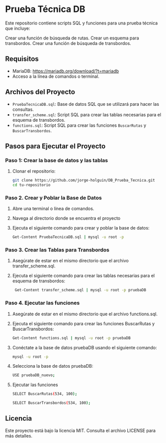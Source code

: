 # Prueba Técnica DB

Este repositorio contiene scripts SQL y funciones para una prueba técnica que incluye:

Crear una función de búsqueda de rutas.
Crear un esquema para transbordos.
Crear una función de búsqueda de transbordos.

## Requisitos

- MariaDB: https://mariadb.org/download/?t=mariadb
- Acceso a la línea de comandos o terminal.

## Archivos del Proyecto

- `PruebaTecnicaDB.sql`: Base de datos SQL que se utilizará para hacer las consultas.
- `transfer_scheme.sql`: Script SQL para crear las tablas necesarias para el esquema de transbordos.
- `functions.sql`: Script SQL para crear las funciones `BuscarRutas` y `BuscarTransbordos`.

## Pasos para Ejecutar el Proyecto

### Paso 1: Crear la base de datos y las tablas

1. Clonar el repositorio:
   ```sh
   git clone https://github.com/jorge-holguin/DB_Prueba_Tecnica.git
   cd tu-repositorio
    ```

### Paso 2. Crear y Poblar la Base de Datos

1. Abre una terminal o línea de comandos.
2. Navega al directorio donde se encuentra el proyecto
3. Ejecuta el siguiente comando para crear y poblar la base de datos:

   ```bash
   Get-Content PruebaTecnicaDB.sql | mysql -u root -p
   ```
### Paso 3. Crear las Tablas para Transbordos
1. Asegúrate de estar en el mismo directorio que el archivo transfer_scheme.sql.

2. Ejecuta el siguiente comando para crear las tablas necesarias para el esquema de transbordos:

   ```bash
    Get-Content transfer_scheme.sql | mysql -u root -p pruebaDB
   ```

### Paso 4. Ejecutar las funciones

1. Asegúrate de estar en el mismo directorio que el archivo functions.sql.

2. Ejecuta el siguiente comando para crear las funciones BuscarRutas y BuscarTransbordos:

    ```bash
    Get-Content functions.sql | mysql -u root -p pruebaDB
    ```

3. Conéctate a la base de datos pruebaDB usando el siguiente comando:

    ```bash
    mysql -u root -p
    ```

4. Selecciona la base de datos pruebaDB:

    ```bash
    USE pruebaDB_nuevo;
    ```
5. Ejecutar las funciones 

    ```bash
    SELECT BuscarRutas(534, 100);
    ```

     ```bash
    SELECT BuscarTransbordos(534, 100);
    ```

## Licencia
Este proyecto está bajo la licencia MIT. Consulta el archivo LICENSE para más detalles.
